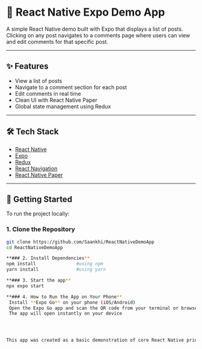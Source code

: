 # 📱 React Native Expo Demo App

A simple React Native demo built with Expo that displays a list of posts. Clicking on any post navigates to a comments page where users can view and edit comments for that specific post.

---

## ✨ Features

- View a list of posts
- Navigate to a comment section for each post
- Edit comments in real time
- Clean UI with React Native Paper
- Global state management using Redux

---

## 🛠️ Tech Stack

- [React Native](https://reactnative.dev/)
- [Expo](https://expo.dev/)
- [Redux](https://redux.js.org/)
- [React Navigation](https://reactnavigation.org/)
- [React Native Paper](https://callstack.github.io/react-native-paper/)

---

## 🚀 Getting Started

To run the project locally:

### 1. Clone the Repository

```bash
git clone https://github.com/Saankhi/ReactNativeDemoApp
cd ReactNativeDemoApp

**### 2. Install Dependencies**
npm install               #using npm
yarn install              #using yarn

**### 3. Start the app**
npx expo start

**### 4. How to Run the App on Your Phone**
 Install **Expo Go** on your phone (iOS/Android)
 Open the Expo Go app and scan the QR code from your terminal or browser
 The app will open instantly on your device




This app was created as a basic demonstration of core React Native principles using Expo, Redux, navigation, and clean UI with React Native Paper.



